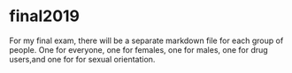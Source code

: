 # final2019
For my final exam, there will be a separate markdown file for each group of people. One for everyone, one for females, one for males, 
one for drug users,and one for for sexual orientation. 

